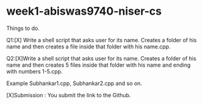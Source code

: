 # week1-abiswas9740-niser-cs

Things to do.

Q1:[X] Write a shell script that asks user for its name. Creates a folder of his name and then creates a file inside that folder with his name.cpp.

Q2:[X]Write a shell script that asks user for its name. Creates a folder of his name and then creates 5 files inside that folder with his name and ending with numbers 1-5.cpp. 

Example Subhankar1.cpp, Subhankar2.cpp and so on. 

[X]Submission : You submit the link to the Github.

